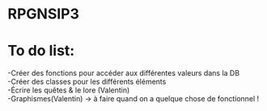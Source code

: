 # RPGNSIP3

# To do list:

  -Créer des fonctions pour accéder aux différentes valeurs dans la DB </br>
  -Créer des classes pour les différents éléments</br>
  -Écrire les quêtes & le lore (Valentin)</br>
  -Graphismes(Valentin) → à faire quand on a quelque chose de fonctionnel !
